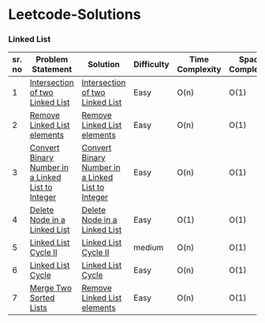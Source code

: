 # Leetcode-Solutions
### Linked List ###
 | sr. no| Problem Statement  | Solution   | Difficulty  | Time Complexity | Space Complexity |
|---|---|---|---|---|---|
| 1  |  [Intersection of two Linked List](https://leetcode.com/problems/intersection-of-two-linked-lists/)| [Intersection of two Linked List](https://github.com/Ajayksoni98/Leetcode-Solutions/blob/master/Intersection%20of%20Two%20Linked%20Lists.txt)  | Easy  |O(n)  |  O(1) |
| 2  |  [Remove Linked List elements](https://leetcode.com/problems/remove-linked-list-elements/)| [Remove Linked List elements](https://github.com/Ajayksoni98/Leetcode-Solutions/blob/master/Remove%20Linked%20List%20Elements.txt)  | Easy  |O(n)  |  O(1) |
| 3  |  [Convert Binary Number in a Linked List to Integer](https://leetcode.com/problems/convert-binary-number-in-a-linked-list-to-integer/)| [Convert Binary Number in a Linked List to Integer](https://github.com/Ajayksoni98/Leetcode-Solutions/blob/master/Convert%20Binary%20Number%20in%20a%20Linked%20List%20to%20Integer.txt)  | Easy  |O(n)  |  O(1) |
| 4  |  [Delete Node in a Linked List](https://leetcode.com/problems/delete-node-in-a-linked-list/)| [Delete Node in a Linked List](https://github.com/Ajayksoni98/Leetcode-Solutions/blob/master/Delete%20Node%20in%20a%20Linked%20List.txt)  | Easy  |O(1)  |  O(1) |
| 5  |  [Linked List Cycle II](https://leetcode.com/problems/linked-list-cycle-ii/)| [Linked List Cycle II](https://github.com/Ajayksoni98/Leetcode-Solutions/blob/master/Linked%20List%20Cycle%20II.txt)  | medium  |O(n)|  O(1) |
| 6  |  [Linked List Cycle](https://leetcode.com/problems/linked-list-cycle/)| [Linked List Cycle](https://github.com/Ajayksoni98/Leetcode-Solutions/blob/master/Linked%20List%20Cycle.txt)  | Easy  |O(n)  |  O(1) |
| 7  |  [Merge Two Sorted Lists](https://leetcode.com/problems/merge-two-sorted-lists/)| [Remove Linked List elements](https://github.com/Ajayksoni98/Leetcode-Solutions/blob/master/Merge%20Two%20Sorted%20Lists.txt)  | Easy  |O(n)  |  O(1) |
